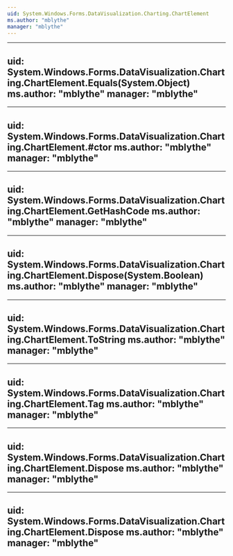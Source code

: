```yaml
---
uid: System.Windows.Forms.DataVisualization.Charting.ChartElement
ms.author: "mblythe"
manager: "mblythe"
---
```


---
uid: System.Windows.Forms.DataVisualization.Charting.ChartElement.Equals(System.Object)
ms.author: "mblythe"
manager: "mblythe"
---

---
uid: System.Windows.Forms.DataVisualization.Charting.ChartElement.#ctor
ms.author: "mblythe"
manager: "mblythe"
---

---
uid: System.Windows.Forms.DataVisualization.Charting.ChartElement.GetHashCode
ms.author: "mblythe"
manager: "mblythe"
---

---
uid: System.Windows.Forms.DataVisualization.Charting.ChartElement.Dispose(System.Boolean)
ms.author: "mblythe"
manager: "mblythe"
---

---
uid: System.Windows.Forms.DataVisualization.Charting.ChartElement.ToString
ms.author: "mblythe"
manager: "mblythe"
---

---
uid: System.Windows.Forms.DataVisualization.Charting.ChartElement.Tag
ms.author: "mblythe"
manager: "mblythe"
---

---
uid: System.Windows.Forms.DataVisualization.Charting.ChartElement.Dispose
ms.author: "mblythe"
manager: "mblythe"
---

---
uid: System.Windows.Forms.DataVisualization.Charting.ChartElement.Dispose
ms.author: "mblythe"
manager: "mblythe"
---
